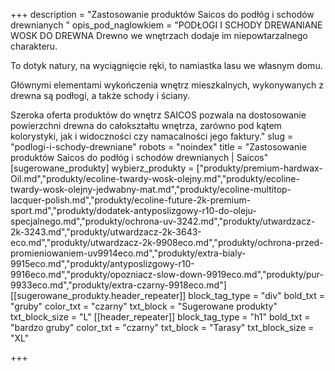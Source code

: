 +++
description = "Zastosowanie produktów Saicos do podłóg i schodów drewnianych "
opis_pod_naglowkiem = "PODŁOGI I SCHODY DREWANIANE
WOSK DO DREWNA
Drewno we wnętrzach dodaje im niepowtarzalnego charakteru.
 

To dotyk natury, na wyciągnięcie ręki, to namiastka lasu we własnym domu.
 

Głównymi elementami wykończenia wnętrz mieszkalnych, wykonywanych z drewna są podłogi, a także schody i ściany.
 

Szeroka oferta produktów do wnętrz SAICOS pozwala na dostosowanie powierzchni drewna do całokształtu wnętrza, zarówno pod kątem kolorystyki, jak i widoczności czy namacalności jego faktury."
slug = "podlogi-i-schody-drewniane"
robots = "noindex"
title = "Zastosowanie produktów Saicos do podłóg i schodów drewnianych | Saicos"
[sugerowane_produkty]
wybierz_produkty = ["produkty/premium-hardwax-Oil.md","produkty/ecoline-twardy-wosk-olejny.md","produkty/ecoline-twardy-wosk-olejny-jedwabny-mat.md","produkty/ecoline-multitop-lacquer-polish.md","produkty/ecoline-future-2k-premium-sport.md","produkty/dodatek-antyposlizgowy-r10-do-oleju-specjalnego.md","produkty/ochrona-uv-3242.md","produkty/utwardzacz-2k-3243.md","produkty/utwardzacz-2k-3643-eco.md","produkty/utwardzacz-2k-9908eco.md","produkty/ochrona-przed-promieniowaniem-uv9914eco.md","produkty/extra-bialy-9915eco.md","produkty/antyposlizgowy-r10-9916eco.md","produkty/opozniacz-slow-down-9919eco.md","produkty/pur-9933eco.md","produkty/extra-czarny-9918eco.md"]
[[sugerowane_produkty.header_repeater]]
block_tag_type = "div"
bold_txt = "gruby"
color_txt = "czarny"
txt_block = "Sugerowane produkty"
txt_block_size = "L"
[[header_repeater]]
block_tag_type = "h1"
bold_txt = "bardzo gruby"
color_txt = "czarny"
txt_block = "Tarasy"
txt_block_size = "XL"

+++
